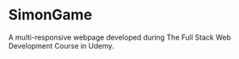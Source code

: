 # SimonGame
A multi-responsive webpage developed during The Full Stack Web Development Course in Udemy. 
